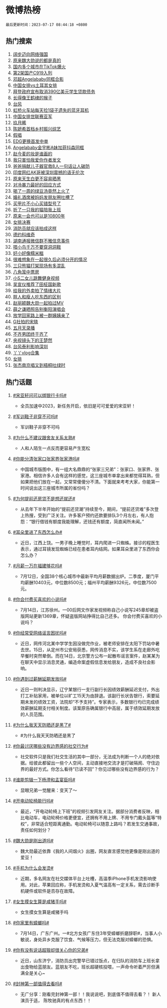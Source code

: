 # 微博热榜

`最后更新时间：2023-07-17 08:44:18 +0800`

## 热门搜索

1. [阔步迈向网络强国](https://m.weibo.cn/search?containerid=100103type%3D1%26t%3D10%26q%3D%23%E9%98%94%E6%AD%A5%E8%BF%88%E5%90%91%E7%BD%91%E7%BB%9C%E5%BC%BA%E5%9B%BD%23&stream_entry_id=51&isnewpage=1&extparam=seat%3D1%26stream_entry_id%3D51%26pos%3D0%26c_type%3D51%26dgr%3D0%26filter_type%3Drealtimehot%26cate%3D10103%26display_time%3D1689554656%26pre_seqid%3D1689554656382919712158&luicode=10000011&lfid=106003type%253D25%2526t%253D3%2526disable_hot%253D1%2526filter_type%253Drealtimehot)
1. [原来魏大勋说的都是真的](https://m.weibo.cn/search?containerid=100103type%3D1%26t%3D10%26q%3D%23%E5%8E%9F%E6%9D%A5%E9%AD%8F%E5%A4%A7%E5%8B%8B%E8%AF%B4%E7%9A%84%E9%83%BD%E6%98%AF%E7%9C%9F%E7%9A%84%23&stream_entry_id=31&isnewpage=1&extparam=seat%3D1%26stream_entry_id%3D31%26flag%3D2%26c_type%3D31%26filter_type%3Drealtimehot%26lcate%3D5001%26realpos%3D1%26pos%3D0%26q%3D%2523%25E5%258E%259F%25E6%259D%25A5%25E9%25AD%258F%25E5%25A4%25A7%25E5%258B%258B%25E8%25AF%25B4%25E7%259A%2584%25E9%2583%25BD%25E6%2598%25AF%25E7%259C%259F%25E7%259A%2584%2523%26dgr%3D0%26band_rank%3D1%26cate%3D5001%26display_time%3D1689554656%26pre_seqid%3D1689554656382919712158&luicode=10000011&lfid=106003type%253D25%2526t%253D3%2526disable_hot%253D1%2526filter_type%253Drealtimehot)
1. [国内多个城市在TikTok爆火](https://m.weibo.cn/search?containerid=100103type%3D1%26t%3D10%26q%3D%23%E5%9B%BD%E5%86%85%E5%A4%9A%E4%B8%AA%E5%9F%8E%E5%B8%82%E5%9C%A8TikTok%E7%88%86%E7%81%AB%23&stream_entry_id=31&isnewpage=1&extparam=seat%3D1%26stream_entry_id%3D31%26flag%3D1%26c_type%3D31%26filter_type%3Drealtimehot%26lcate%3D5001%26realpos%3D2%26pos%3D1%26q%3D%2523%25E5%259B%25BD%25E5%2586%2585%25E5%25A4%259A%25E4%25B8%25AA%25E5%259F%258E%25E5%25B8%2582%25E5%259C%25A8TikTok%25E7%2588%2586%25E7%2581%25AB%2523%26dgr%3D0%26band_rank%3D2%26cate%3D5001%26display_time%3D1689554656%26pre_seqid%3D1689554656382919712158&luicode=10000011&lfid=106003type%253D25%2526t%253D3%2526disable_hot%253D1%2526filter_type%253Drealtimehot)
1. [第2架国产C919入列](https://m.weibo.cn/search?containerid=100103type%3D1%26t%3D10%26q%3D%23%E7%AC%AC2%E6%9E%B6%E5%9B%BD%E4%BA%A7C919%E5%85%A5%E5%88%97%23&stream_entry_id=31&isnewpage=1&extparam=seat%3D1%26stream_entry_id%3D31%26flag%3D0%26c_type%3D31%26filter_type%3Drealtimehot%26lcate%3D5001%26realpos%3D3%26pos%3D2%26q%3D%2523%25E7%25AC%25AC2%25E6%259E%25B6%25E5%259B%25BD%25E4%25BA%25A7C919%25E5%2585%25A5%25E5%2588%2597%2523%26dgr%3D0%26band_rank%3D3%26cate%3D5001%26display_time%3D1689554656%26pre_seqid%3D1689554656382919712158&luicode=10000011&lfid=106003type%253D25%2526t%253D3%2526disable_hot%253D1%2526filter_type%253Drealtimehot)
1. [邓超Angelababy同框合影](https://m.weibo.cn/search?containerid=100103type%3D1%26t%3D10%26q%3D%23%E9%82%93%E8%B6%85Angelababy%E5%90%8C%E6%A1%86%E5%90%88%E5%BD%B1%23&stream_entry_id=31&isnewpage=1&extparam=seat%3D1%26stream_entry_id%3D31%26flag%3D1%26c_type%3D31%26filter_type%3Drealtimehot%26lcate%3D5001%26realpos%3D4%26pos%3D3%26q%3D%2523%25E9%2582%2593%25E8%25B6%2585Angelababy%25E5%2590%258C%25E6%25A1%2586%25E5%2590%2588%25E5%25BD%25B1%2523%26dgr%3D0%26band_rank%3D4%26cate%3D5001%26display_time%3D1689554656%26pre_seqid%3D1689554656382919712158&luicode=10000011&lfid=106003type%253D25%2526t%253D3%2526disable_hot%253D1%2526filter_type%253Drealtimehot)
1. [中国女排vs土耳其女排](https://m.weibo.cn/search?containerid=100103type%3D1%26t%3D10%26q%3D%23%E4%B8%AD%E5%9B%BD%E5%A5%B3%E6%8E%92vs%E5%9C%9F%E8%80%B3%E5%85%B6%E5%A5%B3%E6%8E%92%23&stream_entry_id=31&isnewpage=1&extparam=seat%3D1%26stream_entry_id%3D31%26flag%3D0%26c_type%3D31%26filter_type%3Drealtimehot%26lcate%3D5001%26realpos%3D5%26pos%3D4%26q%3D%2523%25E4%25B8%25AD%25E5%259B%25BD%25E5%25A5%25B3%25E6%258E%2592vs%25E5%259C%259F%25E8%2580%25B3%25E5%2585%25B6%25E5%25A5%25B3%25E6%258E%2592%2523%26dgr%3D0%26band_rank%3D5%26cate%3D5001%26display_time%3D1689554656%26pre_seqid%3D1689554656382919712158&luicode=10000011&lfid=106003type%253D25%2526t%253D3%2526disable_hot%253D1%2526filter_type%253Drealtimehot)
1. [拜登政府宣布取消390亿美元学生贷款债务](https://m.weibo.cn/search?containerid=100103type%3D1%26t%3D10%26q%3D%23%E6%8B%9C%E7%99%BB%E6%94%BF%E5%BA%9C%E5%AE%A3%E5%B8%83%E5%8F%96%E6%B6%88390%E4%BA%BF%E7%BE%8E%E5%85%83%E5%AD%A6%E7%94%9F%E8%B4%B7%E6%AC%BE%E5%80%BA%E5%8A%A1%23&stream_entry_id=31&isnewpage=1&extparam=seat%3D1%26stream_entry_id%3D31%26flag%3D2%26c_type%3D31%26filter_type%3Drealtimehot%26lcate%3D5001%26realpos%3D6%26pos%3D5%26q%3D%2523%25E6%258B%259C%25E7%2599%25BB%25E6%2594%25BF%25E5%25BA%259C%25E5%25AE%25A3%25E5%25B8%2583%25E5%258F%2596%25E6%25B6%2588390%25E4%25BA%25BF%25E7%25BE%258E%25E5%2585%2583%25E5%25AD%25A6%25E7%2594%259F%25E8%25B4%25B7%25E6%25AC%25BE%25E5%2580%25BA%25E5%258A%25A1%2523%26dgr%3D0%26band_rank%3D6%26cate%3D5001%26display_time%3D1689554656%26pre_seqid%3D1689554656382919712158&luicode=10000011&lfid=106003type%253D25%2526t%253D3%2526disable_hot%253D1%2526filter_type%253Drealtimehot)
1. [长得像王鹤棣的猴子](https://m.weibo.cn/search?containerid=100103type%3D1%26t%3D10%26q%3D%23%E9%95%BF%E5%BE%97%E5%83%8F%E7%8E%8B%E9%B9%A4%E6%A3%A3%E7%9A%84%E7%8C%B4%E5%AD%90%23&stream_entry_id=31&isnewpage=1&extparam=seat%3D1%26stream_entry_id%3D31%26flag%3D1%26c_type%3D31%26filter_type%3Drealtimehot%26lcate%3D5001%26realpos%3D7%26pos%3D6%26q%3D%2523%25E9%2595%25BF%25E5%25BE%2597%25E5%2583%258F%25E7%258E%258B%25E9%25B9%25A4%25E6%25A3%25A3%25E7%259A%2584%25E7%258C%25B4%25E5%25AD%2590%2523%26dgr%3D0%26band_rank%3D7%26cate%3D5001%26display_time%3D1689554656%26pre_seqid%3D1689554656382919712158&luicode=10000011&lfid=106003type%253D25%2526t%253D3%2526disable_hot%253D1%2526filter_type%253Drealtimehot)
1. [台风](https://m.weibo.cn/search?containerid=100103type%3D1%26t%3D10%26q%3D%E5%8F%B0%E9%A3%8E&stream_entry_id=31&isnewpage=1&extparam=seat%3D1%26stream_entry_id%3D31%26flag%3D1%26c_type%3D31%26filter_type%3Drealtimehot%26lcate%3D5001%26realpos%3D8%26pos%3D7%26q%3D%25E5%258F%25B0%25E9%25A3%258E%26dgr%3D0%26band_rank%3D8%26cate%3D5001%26display_time%3D1689554656%26pre_seqid%3D1689554656382919712158&luicode=10000011&lfid=106003type%253D25%2526t%253D3%2526disable_hot%253D1%2526filter_type%253Drealtimehot)
1. [虹桥火车站每天捡1袋子遗失的蓝牙耳机](https://m.weibo.cn/search?containerid=100103type%3D1%26t%3D10%26q%3D%23%E8%99%B9%E6%A1%A5%E7%81%AB%E8%BD%A6%E7%AB%99%E6%AF%8F%E5%A4%A9%E6%8D%A11%E8%A2%8B%E5%AD%90%E9%81%97%E5%A4%B1%E7%9A%84%E8%93%9D%E7%89%99%E8%80%B3%E6%9C%BA%23&stream_entry_id=31&isnewpage=1&extparam=seat%3D1%26stream_entry_id%3D31%26flag%3D0%26c_type%3D31%26filter_type%3Drealtimehot%26lcate%3D5001%26realpos%3D9%26pos%3D8%26q%3D%2523%25E8%2599%25B9%25E6%25A1%25A5%25E7%2581%25AB%25E8%25BD%25A6%25E7%25AB%2599%25E6%25AF%258F%25E5%25A4%25A9%25E6%258D%25A11%25E8%25A2%258B%25E5%25AD%2590%25E9%2581%2597%25E5%25A4%25B1%25E7%259A%2584%25E8%2593%259D%25E7%2589%2599%25E8%2580%25B3%25E6%259C%25BA%2523%26dgr%3D0%26band_rank%3D9%26cate%3D5001%26display_time%3D1689554656%26pre_seqid%3D1689554656382919712158&luicode=10000011&lfid=106003type%253D25%2526t%253D3%2526disable_hot%253D1%2526filter_type%253Drealtimehot)
1. [中国女排世联赛亚军](https://m.weibo.cn/search?containerid=100103type%3D1%26t%3D10%26q%3D%23%E4%B8%AD%E5%9B%BD%E5%A5%B3%E6%8E%92%E4%B8%96%E8%81%94%E8%B5%9B%E4%BA%9A%E5%86%9B%23&stream_entry_id=31&isnewpage=1&extparam=seat%3D1%26stream_entry_id%3D31%26flag%3D1%26c_type%3D31%26filter_type%3Drealtimehot%26lcate%3D5001%26realpos%3D10%26pos%3D9%26q%3D%2523%25E4%25B8%25AD%25E5%259B%25BD%25E5%25A5%25B3%25E6%258E%2592%25E4%25B8%2596%25E8%2581%2594%25E8%25B5%259B%25E4%25BA%259A%25E5%2586%259B%2523%26dgr%3D0%26band_rank%3D10%26cate%3D5001%26display_time%3D1689554656%26pre_seqid%3D1689554656382919712158&luicode=10000011&lfid=106003type%253D25%2526t%253D3%2526disable_hot%253D1%2526filter_type%253Drealtimehot)
1. [玖月晞](https://m.weibo.cn/search?containerid=100103type%3D1%26t%3D10%26q%3D%E7%8E%96%E6%9C%88%E6%99%9E&stream_entry_id=31&isnewpage=1&extparam=seat%3D1%26stream_entry_id%3D31%26flag%3D1%26c_type%3D31%26filter_type%3Drealtimehot%26lcate%3D5001%26realpos%3D11%26pos%3D10%26q%3D%25E7%258E%2596%25E6%259C%2588%25E6%2599%259E%26dgr%3D0%26band_rank%3D11%26cate%3D5001%26display_time%3D1689554656%26pre_seqid%3D1689554656382919712158&luicode=10000011&lfid=106003type%253D25%2526t%253D3%2526disable_hot%253D1%2526filter_type%253Drealtimehot)
1. [陈妍希首档乡村振兴综艺](https://m.weibo.cn/search?containerid=100103type%3D1%26t%3D10%26q%3D%23%E9%99%88%E5%A6%8D%E5%B8%8C%E9%A6%96%E6%A1%A3%E4%B9%A1%E6%9D%91%E6%8C%AF%E5%85%B4%E7%BB%BC%E8%89%BA%23&stream_entry_id=31&isnewpage=1&extparam=seat%3D1%26stream_entry_id%3D31%26flag%3D1%26c_type%3D31%26filter_type%3Drealtimehot%26lcate%3D5001%26realpos%3D12%26pos%3D11%26q%3D%2523%25E9%2599%2588%25E5%25A6%258D%25E5%25B8%258C%25E9%25A6%2596%25E6%25A1%25A3%25E4%25B9%25A1%25E6%259D%2591%25E6%258C%25AF%25E5%2585%25B4%25E7%25BB%25BC%25E8%2589%25BA%2523%26dgr%3D0%26band_rank%3D12%26cate%3D5001%26display_time%3D1689554656%26pre_seqid%3D1689554656382919712158&luicode=10000011&lfid=106003type%253D25%2526t%253D3%2526disable_hot%253D1%2526filter_type%253Drealtimehot)
1. [假唱](https://m.weibo.cn/search?containerid=100103type%3D1%26t%3D10%26q%3D%E5%81%87%E5%94%B1&stream_entry_id=31&isnewpage=1&extparam=seat%3D1%26stream_entry_id%3D31%26flag%3D2%26c_type%3D31%26filter_type%3Drealtimehot%26lcate%3D5001%26realpos%3D13%26pos%3D12%26q%3D%25E5%2581%2587%25E5%2594%25B1%26dgr%3D0%26band_rank%3D13%26cate%3D5001%26display_time%3D1689554656%26pre_seqid%3D1689554656382919712158&luicode=10000011&lfid=106003type%253D25%2526t%253D3%2526disable_hot%253D1%2526filter_type%253Drealtimehot)
1. [EDG更换首发中单](https://m.weibo.cn/search?containerid=100103type%3D1%26t%3D10%26q%3D%23EDG%E6%9B%B4%E6%8D%A2%E9%A6%96%E5%8F%91%E4%B8%AD%E5%8D%95%23&stream_entry_id=31&isnewpage=1&extparam=seat%3D1%26stream_entry_id%3D31%26flag%3D1%26c_type%3D31%26filter_type%3Drealtimehot%26lcate%3D5001%26realpos%3D14%26pos%3D13%26q%3D%2523EDG%25E6%259B%25B4%25E6%258D%25A2%25E9%25A6%2596%25E5%258F%2591%25E4%25B8%25AD%25E5%258D%2595%2523%26dgr%3D0%26band_rank%3D14%26cate%3D5001%26display_time%3D1689554656%26pre_seqid%3D1689554656382919712158&luicode=10000011&lfid=106003type%253D25%2526t%253D3%2526disable_hot%253D1%2526filter_type%253Drealtimehot)
1. [Angelababy金宇彬A妹加菲抖森同框](https://m.weibo.cn/search?containerid=100103type%3D1%26t%3D10%26q%3D%23Angelababy%E9%87%91%E5%AE%87%E5%BD%ACA%E5%A6%B9%E5%8A%A0%E8%8F%B2%E6%8A%96%E6%A3%AE%E5%90%8C%E6%A1%86%23&stream_entry_id=31&isnewpage=1&extparam=seat%3D1%26stream_entry_id%3D31%26flag%3D1%26c_type%3D31%26filter_type%3Drealtimehot%26lcate%3D5001%26realpos%3D15%26pos%3D14%26q%3D%2523Angelababy%25E9%2587%2591%25E5%25AE%2587%25E5%25BD%25ACA%25E5%25A6%25B9%25E5%258A%25A0%25E8%258F%25B2%25E6%258A%2596%25E6%25A3%25AE%25E5%2590%258C%25E6%25A1%2586%2523%26dgr%3D0%26band_rank%3D15%26cate%3D5001%26display_time%3D1689554656%26pre_seqid%3D1689554656382919712158&luicode=10000011&lfid=106003type%253D25%2526t%253D3%2526disable_hot%253D1%2526filter_type%253Drealtimehot)
1. [赵今麦的妆是谁画的](https://m.weibo.cn/search?containerid=100103type%3D1%26t%3D10%26q%3D%E8%B5%B5%E4%BB%8A%E9%BA%A6%E7%9A%84%E5%A6%86%E6%98%AF%E8%B0%81%E7%94%BB%E7%9A%84&stream_entry_id=31&isnewpage=1&extparam=seat%3D1%26stream_entry_id%3D31%26flag%3D0%26c_type%3D31%26filter_type%3Drealtimehot%26lcate%3D5001%26realpos%3D16%26pos%3D15%26q%3D%25E8%25B5%25B5%25E4%25BB%258A%25E9%25BA%25A6%25E7%259A%2584%25E5%25A6%2586%25E6%2598%25AF%25E8%25B0%2581%25E7%2594%25BB%25E7%259A%2584%26dgr%3D0%26band_rank%3D16%26cate%3D5001%26display_time%3D1689554656%26pre_seqid%3D1689554656382919712158&luicode=10000011&lfid=106003type%253D25%2526t%253D3%2526disable_hot%253D1%2526filter_type%253Drealtimehot)
1. [我只害怕我爱你作者发文](https://m.weibo.cn/search?containerid=100103type%3D1%26t%3D10%26q%3D%23%E6%88%91%E5%8F%AA%E5%AE%B3%E6%80%95%E6%88%91%E7%88%B1%E4%BD%A0%E4%BD%9C%E8%80%85%E5%8F%91%E6%96%87%23&stream_entry_id=31&isnewpage=1&extparam=seat%3D1%26stream_entry_id%3D31%26flag%3D1%26c_type%3D31%26filter_type%3Drealtimehot%26lcate%3D5001%26realpos%3D17%26pos%3D16%26q%3D%2523%25E6%2588%2591%25E5%258F%25AA%25E5%25AE%25B3%25E6%2580%2595%25E6%2588%2591%25E7%2588%25B1%25E4%25BD%25A0%25E4%25BD%259C%25E8%2580%2585%25E5%258F%2591%25E6%2596%2587%2523%26dgr%3D0%26band_rank%3D17%26cate%3D5001%26display_time%3D1689554656%26pre_seqid%3D1689554656382919712158&luicode=10000011&lfid=106003type%253D25%2526t%253D3%2526disable_hot%253D1%2526filter_type%253Drealtimehot)
1. [爸爸捐献儿子器官救8人一句话让人破防](https://m.weibo.cn/search?containerid=100103type%3D1%26t%3D10%26q%3D%23%E7%88%B8%E7%88%B8%E6%8D%90%E7%8C%AE%E5%84%BF%E5%AD%90%E5%99%A8%E5%AE%98%E6%95%918%E4%BA%BA%E4%B8%80%E5%8F%A5%E8%AF%9D%E8%AE%A9%E4%BA%BA%E7%A0%B4%E9%98%B2%23&stream_entry_id=31&isnewpage=1&extparam=seat%3D1%26stream_entry_id%3D31%26flag%3D32768%26c_type%3D31%26filter_type%3Drealtimehot%26lcate%3D5001%26realpos%3D18%26pos%3D17%26q%3D%2523%25E7%2588%25B8%25E7%2588%25B8%25E6%258D%2590%25E7%258C%25AE%25E5%2584%25BF%25E5%25AD%2590%25E5%2599%25A8%25E5%25AE%2598%25E6%2595%25918%25E4%25BA%25BA%25E4%25B8%2580%25E5%258F%25A5%25E8%25AF%259D%25E8%25AE%25A9%25E4%25BA%25BA%25E7%25A0%25B4%25E9%2598%25B2%2523%26dgr%3D0%26band_rank%3D18%26cate%3D5001%26display_time%3D1689554656%26pre_seqid%3D1689554656382919712158&luicode=10000011&lfid=106003type%253D25%2526t%253D3%2526disable_hot%253D1%2526filter_type%253Drealtimehot)
1. [印度网红AK哥被深圳震撼的语无伦次](https://m.weibo.cn/search?containerid=100103type%3D1%26t%3D10%26q%3D%E5%8D%B0%E5%BA%A6%E7%BD%91%E7%BA%A2AK%E5%93%A5%E8%A2%AB%E6%B7%B1%E5%9C%B3%E9%9C%87%E6%92%BC%E7%9A%84%E8%AF%AD%E6%97%A0%E4%BC%A6%E6%AC%A1&stream_entry_id=31&isnewpage=1&extparam=seat%3D1%26stream_entry_id%3D31%26flag%3D0%26c_type%3D31%26filter_type%3Drealtimehot%26lcate%3D5001%26realpos%3D19%26pos%3D18%26q%3D%25E5%258D%25B0%25E5%25BA%25A6%25E7%25BD%2591%25E7%25BA%25A2AK%25E5%2593%25A5%25E8%25A2%25AB%25E6%25B7%25B1%25E5%259C%25B3%25E9%259C%2587%25E6%2592%25BC%25E7%259A%2584%25E8%25AF%25AD%25E6%2597%25A0%25E4%25BC%25A6%25E6%25AC%25A1%26dgr%3D0%26band_rank%3D19%26cate%3D5001%26display_time%3D1689554656%26pre_seqid%3D1689554656382919712158&luicode=10000011&lfid=106003type%253D25%2526t%253D3%2526disable_hot%253D1%2526filter_type%253Drealtimehot)
1. [原来天生白更不容易晒黑](https://m.weibo.cn/search?containerid=100103type%3D1%26t%3D10%26q%3D%23%E5%8E%9F%E6%9D%A5%E5%A4%A9%E7%94%9F%E7%99%BD%E6%9B%B4%E4%B8%8D%E5%AE%B9%E6%98%93%E6%99%92%E9%BB%91%23&stream_entry_id=31&isnewpage=1&extparam=seat%3D1%26stream_entry_id%3D31%26flag%3D1%26c_type%3D31%26filter_type%3Drealtimehot%26lcate%3D5001%26realpos%3D20%26pos%3D19%26q%3D%2523%25E5%258E%259F%25E6%259D%25A5%25E5%25A4%25A9%25E7%2594%259F%25E7%2599%25BD%25E6%259B%25B4%25E4%25B8%258D%25E5%25AE%25B9%25E6%2598%2593%25E6%2599%2592%25E9%25BB%2591%2523%26dgr%3D0%26band_rank%3D20%26cate%3D5001%26display_time%3D1689554656%26pre_seqid%3D1689554656382919712158&luicode=10000011&lfid=106003type%253D25%2526t%253D3%2526disable_hot%253D1%2526filter_type%253Drealtimehot)
1. [对冷暴力最好的回应方式](https://m.weibo.cn/search?containerid=100103type%3D1%26t%3D10%26q%3D%E5%AF%B9%E5%86%B7%E6%9A%B4%E5%8A%9B%E6%9C%80%E5%A5%BD%E7%9A%84%E5%9B%9E%E5%BA%94%E6%96%B9%E5%BC%8F&stream_entry_id=31&isnewpage=1&extparam=seat%3D1%26stream_entry_id%3D31%26flag%3D0%26c_type%3D31%26filter_type%3Drealtimehot%26lcate%3D5001%26realpos%3D21%26pos%3D20%26q%3D%25E5%25AF%25B9%25E5%2586%25B7%25E6%259A%25B4%25E5%258A%259B%25E6%259C%2580%25E5%25A5%25BD%25E7%259A%2584%25E5%259B%259E%25E5%25BA%2594%25E6%2596%25B9%25E5%25BC%258F%26dgr%3D0%26band_rank%3D21%26cate%3D5001%26display_time%3D1689554656%26pre_seqid%3D1689554656382919712158&luicode=10000011&lfid=106003type%253D25%2526t%253D3%2526disable_hot%253D1%2526filter_type%253Drealtimehot)
1. [喝了一周的绿豆汤竟然上火了](https://m.weibo.cn/search?containerid=100103type%3D1%26t%3D10%26q%3D%23%E5%96%9D%E4%BA%86%E4%B8%80%E5%91%A8%E7%9A%84%E7%BB%BF%E8%B1%86%E6%B1%A4%E7%AB%9F%E7%84%B6%E4%B8%8A%E7%81%AB%E4%BA%86%23&stream_entry_id=31&isnewpage=1&extparam=seat%3D1%26stream_entry_id%3D31%26flag%3D1%26c_type%3D31%26filter_type%3Drealtimehot%26lcate%3D5001%26realpos%3D22%26pos%3D21%26q%3D%2523%25E5%2596%259D%25E4%25BA%2586%25E4%25B8%2580%25E5%2591%25A8%25E7%259A%2584%25E7%25BB%25BF%25E8%25B1%2586%25E6%25B1%25A4%25E7%25AB%259F%25E7%2584%25B6%25E4%25B8%258A%25E7%2581%25AB%25E4%25BA%2586%2523%26dgr%3D0%26band_rank%3D22%26cate%3D5001%26display_time%3D1689554656%26pre_seqid%3D1689554656382919712158&luicode=10000011&lfid=106003type%253D25%2526t%253D3%2526disable_hot%253D1%2526filter_type%253Drealtimehot)
1. [婚礼酒席被妈妈发朋友圈吐槽了](https://m.weibo.cn/search?containerid=100103type%3D1%26t%3D10%26q%3D%23%E5%A9%9A%E7%A4%BC%E9%85%92%E5%B8%AD%E8%A2%AB%E5%A6%88%E5%A6%88%E5%8F%91%E6%9C%8B%E5%8F%8B%E5%9C%88%E5%90%90%E6%A7%BD%E4%BA%86%23&stream_entry_id=31&isnewpage=1&extparam=seat%3D1%26stream_entry_id%3D31%26flag%3D1%26c_type%3D31%26filter_type%3Drealtimehot%26lcate%3D5001%26realpos%3D23%26pos%3D22%26q%3D%2523%25E5%25A9%259A%25E7%25A4%25BC%25E9%2585%2592%25E5%25B8%25AD%25E8%25A2%25AB%25E5%25A6%2588%25E5%25A6%2588%25E5%258F%2591%25E6%259C%258B%25E5%258F%258B%25E5%259C%2588%25E5%2590%2590%25E6%25A7%25BD%25E4%25BA%2586%2523%26dgr%3D0%26band_rank%3D23%26cate%3D5001%26display_time%3D1689554656%26pre_seqid%3D1689554656382919712158&luicode=10000011&lfid=106003type%253D25%2526t%253D3%2526disable_hot%253D1%2526filter_type%253Drealtimehot)
1. [买甲片不小心买错型号了](https://m.weibo.cn/search?containerid=100103type%3D1%26t%3D10%26q%3D%23%E4%B9%B0%E7%94%B2%E7%89%87%E4%B8%8D%E5%B0%8F%E5%BF%83%E4%B9%B0%E9%94%99%E5%9E%8B%E5%8F%B7%E4%BA%86%23&stream_entry_id=31&isnewpage=1&extparam=seat%3D1%26stream_entry_id%3D31%26flag%3D1%26c_type%3D31%26filter_type%3Drealtimehot%26lcate%3D5001%26realpos%3D24%26pos%3D23%26q%3D%2523%25E4%25B9%25B0%25E7%2594%25B2%25E7%2589%2587%25E4%25B8%258D%25E5%25B0%258F%25E5%25BF%2583%25E4%25B9%25B0%25E9%2594%2599%25E5%259E%258B%25E5%258F%25B7%25E4%25BA%2586%2523%26dgr%3D0%26band_rank%3D24%26cate%3D5001%26display_time%3D1689554656%26pre_seqid%3D1689554656382919712158&luicode=10000011&lfid=106003type%253D25%2526t%253D3%2526disable_hot%253D1%2526filter_type%253Drealtimehot)
1. [折了一只我的猫陪我上班](https://m.weibo.cn/search?containerid=100103type%3D1%26t%3D10%26q%3D%23%E6%8A%98%E4%BA%86%E4%B8%80%E5%8F%AA%E6%88%91%E7%9A%84%E7%8C%AB%E9%99%AA%E6%88%91%E4%B8%8A%E7%8F%AD%23&stream_entry_id=31&isnewpage=1&extparam=seat%3D1%26stream_entry_id%3D31%26flag%3D1%26c_type%3D31%26filter_type%3Drealtimehot%26lcate%3D5001%26realpos%3D25%26pos%3D24%26q%3D%2523%25E6%258A%2598%25E4%25BA%2586%25E4%25B8%2580%25E5%258F%25AA%25E6%2588%2591%25E7%259A%2584%25E7%258C%25AB%25E9%2599%25AA%25E6%2588%2591%25E4%25B8%258A%25E7%258F%25AD%2523%26dgr%3D0%26band_rank%3D25%26cate%3D5001%26display_time%3D1689554656%26pre_seqid%3D1689554656382919712158&luicode=10000011&lfid=106003type%253D25%2526t%253D3%2526disable_hot%253D1%2526filter_type%253Drealtimehot)
1. [原来一会也可以是10800年](https://m.weibo.cn/search?containerid=100103type%3D1%26t%3D10%26q%3D%23%E5%8E%9F%E6%9D%A5%E4%B8%80%E4%BC%9A%E4%B9%9F%E5%8F%AF%E4%BB%A5%E6%98%AF10800%E5%B9%B4%23&stream_entry_id=31&isnewpage=1&extparam=seat%3D1%26stream_entry_id%3D31%26flag%3D1%26c_type%3D31%26filter_type%3Drealtimehot%26lcate%3D5001%26realpos%3D26%26pos%3D25%26q%3D%2523%25E5%258E%259F%25E6%259D%25A5%25E4%25B8%2580%25E4%25BC%259A%25E4%25B9%259F%25E5%258F%25AF%25E4%25BB%25A5%25E6%2598%25AF10800%25E5%25B9%25B4%2523%26dgr%3D0%26band_rank%3D26%26cate%3D5001%26display_time%3D1689554656%26pre_seqid%3D1689554656382919712158&luicode=10000011&lfid=106003type%253D25%2526t%253D3%2526disable_hot%253D1%2526filter_type%253Drealtimehot)
1. [女排决赛](https://m.weibo.cn/search?containerid=100103type%3D1%26t%3D10%26q%3D%E5%A5%B3%E6%8E%92%E5%86%B3%E8%B5%9B&stream_entry_id=31&isnewpage=1&extparam=seat%3D1%26stream_entry_id%3D31%26flag%3D1%26c_type%3D31%26filter_type%3Drealtimehot%26lcate%3D5001%26realpos%3D27%26pos%3D26%26q%3D%25E5%25A5%25B3%25E6%258E%2592%25E5%2586%25B3%25E8%25B5%259B%26dgr%3D0%26band_rank%3D27%26cate%3D5001%26display_time%3D1689554656%26pre_seqid%3D1689554656382919712158&luicode=10000011&lfid=106003type%253D25%2526t%253D3%2526disable_hot%253D1%2526filter_type%253Drealtimehot)
1. [消防员就应该拍成这样](https://m.weibo.cn/search?containerid=100103type%3D1%26t%3D10%26q%3D%E6%B6%88%E9%98%B2%E5%91%98%E5%B0%B1%E5%BA%94%E8%AF%A5%E6%8B%8D%E6%88%90%E8%BF%99%E6%A0%B7&stream_entry_id=31&isnewpage=1&extparam=seat%3D1%26stream_entry_id%3D31%26flag%3D0%26c_type%3D31%26filter_type%3Drealtimehot%26lcate%3D5001%26realpos%3D28%26pos%3D27%26q%3D%25E6%25B6%2588%25E9%2598%25B2%25E5%2591%2598%25E5%25B0%25B1%25E5%25BA%2594%25E8%25AF%25A5%25E6%258B%258D%25E6%2588%2590%25E8%25BF%2599%25E6%25A0%25B7%26dgr%3D0%26band_rank%3D28%26cate%3D5001%26display_time%3D1689554656%26pre_seqid%3D1689554656382919712158&luicode=10000011&lfid=106003type%253D25%2526t%253D3%2526disable_hot%253D1%2526filter_type%253Drealtimehot)
1. [德约科维奇](https://m.weibo.cn/search?containerid=100103type%3D1%26t%3D10%26q%3D%E5%BE%B7%E7%BA%A6%E7%A7%91%E7%BB%B4%E5%A5%87&stream_entry_id=31&isnewpage=1&extparam=seat%3D1%26stream_entry_id%3D31%26flag%3D1%26c_type%3D31%26filter_type%3Drealtimehot%26lcate%3D5001%26realpos%3D29%26pos%3D28%26q%3D%25E5%25BE%25B7%25E7%25BA%25A6%25E7%25A7%2591%25E7%25BB%25B4%25E5%25A5%2587%26dgr%3D0%26band_rank%3D29%26cate%3D5001%26display_time%3D1689554656%26pre_seqid%3D1689554656382919712158&luicode=10000011&lfid=106003type%253D25%2526t%253D3%2526disable_hot%253D1%2526filter_type%253Drealtimehot)
1. [湖南通报微信群不雅信息事件](https://m.weibo.cn/search?containerid=100103type%3D1%26t%3D10%26q%3D%23%E6%B9%96%E5%8D%97%E9%80%9A%E6%8A%A5%E5%BE%AE%E4%BF%A1%E7%BE%A4%E4%B8%8D%E9%9B%85%E4%BF%A1%E6%81%AF%E4%BA%8B%E4%BB%B6%23&stream_entry_id=31&isnewpage=1&extparam=seat%3D1%26stream_entry_id%3D31%26flag%3D0%26c_type%3D31%26filter_type%3Drealtimehot%26lcate%3D5001%26realpos%3D30%26pos%3D29%26q%3D%2523%25E6%25B9%2596%25E5%258D%2597%25E9%2580%259A%25E6%258A%25A5%25E5%25BE%25AE%25E4%25BF%25A1%25E7%25BE%25A4%25E4%25B8%258D%25E9%259B%2585%25E4%25BF%25A1%25E6%2581%25AF%25E4%25BA%258B%25E4%25BB%25B6%2523%26dgr%3D0%26band_rank%3D30%26cate%3D5001%26display_time%3D1689554656%26pre_seqid%3D1689554656382919712158&luicode=10000011&lfid=106003type%253D25%2526t%253D3%2526disable_hot%253D1%2526filter_type%253Drealtimehot)
1. [喂小鸟千万不要穿洞洞鞋](https://m.weibo.cn/search?containerid=100103type%3D1%26t%3D10%26q%3D%23%E5%96%82%E5%B0%8F%E9%B8%9F%E5%8D%83%E4%B8%87%E4%B8%8D%E8%A6%81%E7%A9%BF%E6%B4%9E%E6%B4%9E%E9%9E%8B%23&stream_entry_id=31&isnewpage=1&extparam=seat%3D1%26stream_entry_id%3D31%26flag%3D1%26c_type%3D31%26filter_type%3Drealtimehot%26lcate%3D5001%26realpos%3D31%26pos%3D30%26q%3D%2523%25E5%2596%2582%25E5%25B0%258F%25E9%25B8%259F%25E5%258D%2583%25E4%25B8%2587%25E4%25B8%258D%25E8%25A6%2581%25E7%25A9%25BF%25E6%25B4%259E%25E6%25B4%259E%25E9%259E%258B%2523%26dgr%3D0%26band_rank%3D31%26cate%3D5001%26display_time%3D1689554656%26pre_seqid%3D1689554656382919712158&luicode=10000011&lfid=106003type%253D25%2526t%253D3%2526disable_hot%253D1%2526filter_type%253Drealtimehot)
1. [好小好像糯米糍](https://m.weibo.cn/search?containerid=100103type%3D1%26t%3D10%26q%3D%E5%A5%BD%E5%B0%8F%E5%A5%BD%E5%83%8F%E7%B3%AF%E7%B1%B3%E7%B3%8D&stream_entry_id=31&isnewpage=1&extparam=seat%3D1%26stream_entry_id%3D31%26flag%3D1%26c_type%3D31%26filter_type%3Drealtimehot%26lcate%3D5001%26realpos%3D32%26pos%3D31%26q%3D%25E5%25A5%25BD%25E5%25B0%258F%25E5%25A5%25BD%25E5%2583%258F%25E7%25B3%25AF%25E7%25B1%25B3%25E7%25B3%258D%26dgr%3D0%26band_rank%3D32%26cate%3D5001%26display_time%3D1689554656%26pre_seqid%3D1689554656382919712158&luicode=10000011&lfid=106003type%253D25%2526t%253D3%2526disable_hot%253D1%2526filter_type%253Drealtimehot)
1. [很难想象在一起很久后必须分开的情况](https://m.weibo.cn/search?containerid=100103type%3D1%26t%3D10%26q%3D%E5%BE%88%E9%9A%BE%E6%83%B3%E8%B1%A1%E5%9C%A8%E4%B8%80%E8%B5%B7%E5%BE%88%E4%B9%85%E5%90%8E%E5%BF%85%E9%A1%BB%E5%88%86%E5%BC%80%E7%9A%84%E6%83%85%E5%86%B5&stream_entry_id=31&isnewpage=1&extparam=seat%3D1%26stream_entry_id%3D31%26flag%3D0%26c_type%3D31%26filter_type%3Drealtimehot%26lcate%3D5001%26realpos%3D33%26pos%3D32%26q%3D%25E5%25BE%2588%25E9%259A%25BE%25E6%2583%25B3%25E8%25B1%25A1%25E5%259C%25A8%25E4%25B8%2580%25E8%25B5%25B7%25E5%25BE%2588%25E4%25B9%2585%25E5%2590%258E%25E5%25BF%2585%25E9%25A1%25BB%25E5%2588%2586%25E5%25BC%2580%25E7%259A%2584%25E6%2583%2585%25E5%2586%25B5%26dgr%3D0%26band_rank%3D33%26cate%3D5001%26display_time%3D1689554656%26pre_seqid%3D1689554656382919712158&luicode=10000011&lfid=106003type%253D25%2526t%253D3%2526disable_hot%253D1%2526filter_type%253Drealtimehot)
1. [三只熊猫打架现场有多混乱](https://m.weibo.cn/search?containerid=100103type%3D1%26t%3D10%26q%3D%23%E4%B8%89%E5%8F%AA%E7%86%8A%E7%8C%AB%E6%89%93%E6%9E%B6%E7%8E%B0%E5%9C%BA%E6%9C%89%E5%A4%9A%E6%B7%B7%E4%B9%B1%23&stream_entry_id=31&isnewpage=1&extparam=seat%3D1%26stream_entry_id%3D31%26flag%3D1%26c_type%3D31%26filter_type%3Drealtimehot%26lcate%3D5001%26realpos%3D34%26pos%3D33%26q%3D%2523%25E4%25B8%2589%25E5%258F%25AA%25E7%2586%258A%25E7%258C%25AB%25E6%2589%2593%25E6%259E%25B6%25E7%258E%25B0%25E5%259C%25BA%25E6%259C%2589%25E5%25A4%259A%25E6%25B7%25B7%25E4%25B9%25B1%2523%26dgr%3D0%26band_rank%3D34%26cate%3D5001%26display_time%3D1689554656%26pre_seqid%3D1689554656382919712158&luicode=10000011&lfid=106003type%253D25%2526t%253D3%2526disable_hot%253D1%2526filter_type%253Drealtimehot)
1. [八角笼中票房](https://m.weibo.cn/search?containerid=100103type%3D1%26t%3D10%26q%3D%E5%85%AB%E8%A7%92%E7%AC%BC%E4%B8%AD%E7%A5%A8%E6%88%BF&stream_entry_id=31&isnewpage=1&extparam=seat%3D1%26stream_entry_id%3D31%26flag%3D0%26c_type%3D31%26filter_type%3Drealtimehot%26lcate%3D5001%26realpos%3D35%26pos%3D34%26q%3D%25E5%2585%25AB%25E8%25A7%2592%25E7%25AC%25BC%25E4%25B8%25AD%25E7%25A5%25A8%25E6%2588%25BF%26dgr%3D0%26band_rank%3D35%26cate%3D5001%26display_time%3D1689554656%26pre_seqid%3D1689554656382919712158&luicode=10000011&lfid=106003type%253D25%2526t%253D3%2526disable_hot%253D1%2526filter_type%253Drealtimehot)
1. [小S二女儿跳舞健身视频](https://m.weibo.cn/search?containerid=100103type%3D1%26t%3D10%26q%3D%23%E5%B0%8FS%E4%BA%8C%E5%A5%B3%E5%84%BF%E8%B7%B3%E8%88%9E%E5%81%A5%E8%BA%AB%E8%A7%86%E9%A2%91%23&stream_entry_id=31&isnewpage=1&extparam=seat%3D1%26stream_entry_id%3D31%26flag%3D0%26c_type%3D31%26filter_type%3Drealtimehot%26lcate%3D5001%26realpos%3D36%26pos%3D35%26q%3D%2523%25E5%25B0%258FS%25E4%25BA%258C%25E5%25A5%25B3%25E5%2584%25BF%25E8%25B7%25B3%25E8%2588%259E%25E5%2581%25A5%25E8%25BA%25AB%25E8%25A7%2586%25E9%25A2%2591%2523%26dgr%3D0%26band_rank%3D36%26cate%3D5001%26display_time%3D1689554656%26pre_seqid%3D1689554656382919712158&luicode=10000011&lfid=106003type%253D25%2526t%253D3%2526disable_hot%253D1%2526filter_type%253Drealtimehot)
1. [吴宣仪推荐了田柾国新歌](https://m.weibo.cn/search?containerid=100103type%3D1%26t%3D10%26q%3D%23%E5%90%B4%E5%AE%A3%E4%BB%AA%E6%8E%A8%E8%8D%90%E4%BA%86%E7%94%B0%E6%9F%BE%E5%9B%BD%E6%96%B0%E6%AD%8C%23&stream_entry_id=31&isnewpage=1&extparam=seat%3D1%26stream_entry_id%3D31%26flag%3D1%26c_type%3D31%26filter_type%3Drealtimehot%26lcate%3D5001%26realpos%3D37%26pos%3D36%26q%3D%2523%25E5%2590%25B4%25E5%25AE%25A3%25E4%25BB%25AA%25E6%258E%25A8%25E8%258D%2590%25E4%25BA%2586%25E7%2594%25B0%25E6%259F%25BE%25E5%259B%25BD%25E6%2596%25B0%25E6%25AD%258C%2523%26dgr%3D0%26band_rank%3D37%26cate%3D5001%26display_time%3D1689554656%26pre_seqid%3D1689554656382919712158&luicode=10000011&lfid=106003type%253D25%2526t%253D3%2526disable_hot%253D1%2526filter_type%253Drealtimehot)
1. [给我的外卖拍了情绪大片](https://m.weibo.cn/search?containerid=100103type%3D1%26t%3D10%26q%3D%23%E7%BB%99%E6%88%91%E7%9A%84%E5%A4%96%E5%8D%96%E6%8B%8D%E4%BA%86%E6%83%85%E7%BB%AA%E5%A4%A7%E7%89%87%23&stream_entry_id=31&isnewpage=1&extparam=seat%3D1%26stream_entry_id%3D31%26flag%3D1%26c_type%3D31%26filter_type%3Drealtimehot%26lcate%3D5001%26realpos%3D38%26pos%3D37%26q%3D%2523%25E7%25BB%2599%25E6%2588%2591%25E7%259A%2584%25E5%25A4%2596%25E5%258D%2596%25E6%258B%258D%25E4%25BA%2586%25E6%2583%2585%25E7%25BB%25AA%25E5%25A4%25A7%25E7%2589%2587%2523%26dgr%3D0%26band_rank%3D38%26cate%3D5001%26display_time%3D1689554656%26pre_seqid%3D1689554656382919712158&luicode=10000011&lfid=106003type%253D25%2526t%253D3%2526disable_hot%253D1%2526filter_type%253Drealtimehot)
1. [胖人和瘦人吃东西的区别](https://m.weibo.cn/search?containerid=100103type%3D1%26t%3D10%26q%3D%23%E8%83%96%E4%BA%BA%E5%92%8C%E7%98%A6%E4%BA%BA%E5%90%83%E4%B8%9C%E8%A5%BF%E7%9A%84%E5%8C%BA%E5%88%AB%23&stream_entry_id=31&isnewpage=1&extparam=seat%3D1%26stream_entry_id%3D31%26flag%3D0%26c_type%3D31%26filter_type%3Drealtimehot%26lcate%3D5001%26realpos%3D39%26pos%3D38%26q%3D%2523%25E8%2583%2596%25E4%25BA%25BA%25E5%2592%258C%25E7%2598%25A6%25E4%25BA%25BA%25E5%2590%2583%25E4%25B8%259C%25E8%25A5%25BF%25E7%259A%2584%25E5%258C%25BA%25E5%2588%25AB%2523%26dgr%3D0%26band_rank%3D39%26cate%3D5001%26display_time%3D1689554656%26pre_seqid%3D1689554656382919712158&luicode=10000011&lfid=106003type%253D25%2526t%253D3%2526disable_hot%253D1%2526filter_type%253Drealtimehot)
1. [赵丽颖魏大勋一起拍过MV](https://m.weibo.cn/search?containerid=100103type%3D1%26t%3D10%26q%3D%23%E8%B5%B5%E4%B8%BD%E9%A2%96%E9%AD%8F%E5%A4%A7%E5%8B%8B%E4%B8%80%E8%B5%B7%E6%8B%8D%E8%BF%87MV%23&stream_entry_id=31&isnewpage=1&extparam=seat%3D1%26stream_entry_id%3D31%26flag%3D0%26c_type%3D31%26filter_type%3Drealtimehot%26lcate%3D5001%26realpos%3D40%26pos%3D39%26q%3D%2523%25E8%25B5%25B5%25E4%25B8%25BD%25E9%25A2%2596%25E9%25AD%258F%25E5%25A4%25A7%25E5%258B%258B%25E4%25B8%2580%25E8%25B5%25B7%25E6%258B%258D%25E8%25BF%2587MV%2523%26dgr%3D0%26band_rank%3D40%26cate%3D5001%26display_time%3D1689554656%26pre_seqid%3D1689554656382919712158&luicode=10000011&lfid=106003type%253D25%2526t%253D3%2526disable_hot%253D1%2526filter_type%253Drealtimehot)
1. [薛之谦晒照告别衡阳演唱会](https://m.weibo.cn/search?containerid=100103type%3D1%26t%3D10%26q%3D%23%E8%96%9B%E4%B9%8B%E8%B0%A6%E6%99%92%E7%85%A7%E5%91%8A%E5%88%AB%E8%A1%A1%E9%98%B3%E6%BC%94%E5%94%B1%E4%BC%9A%23&stream_entry_id=31&isnewpage=1&extparam=seat%3D1%26stream_entry_id%3D31%26flag%3D1%26c_type%3D31%26filter_type%3Drealtimehot%26lcate%3D5001%26realpos%3D41%26pos%3D40%26q%3D%2523%25E8%2596%259B%25E4%25B9%258B%25E8%25B0%25A6%25E6%2599%2592%25E7%2585%25A7%25E5%2591%258A%25E5%2588%25AB%25E8%25A1%25A1%25E9%2598%25B3%25E6%25BC%2594%25E5%2594%25B1%25E4%25BC%259A%2523%26dgr%3D0%26band_rank%3D41%26cate%3D5001%26display_time%3D1689554656%26pre_seqid%3D1689554656382919712158&luicode=10000011&lfid=106003type%253D25%2526t%253D3%2526disable_hot%253D1%2526filter_type%253Drealtimehot)
1. [放学回家路上被一群姨姨亲了](https://m.weibo.cn/search?containerid=100103type%3D1%26t%3D10%26q%3D%E6%94%BE%E5%AD%A6%E5%9B%9E%E5%AE%B6%E8%B7%AF%E4%B8%8A%E8%A2%AB%E4%B8%80%E7%BE%A4%E5%A7%A8%E5%A7%A8%E4%BA%B2%E4%BA%86&stream_entry_id=31&isnewpage=1&extparam=seat%3D1%26stream_entry_id%3D31%26flag%3D1%26c_type%3D31%26filter_type%3Drealtimehot%26lcate%3D5001%26realpos%3D42%26pos%3D41%26q%3D%25E6%2594%25BE%25E5%25AD%25A6%25E5%259B%259E%25E5%25AE%25B6%25E8%25B7%25AF%25E4%25B8%258A%25E8%25A2%25AB%25E4%25B8%2580%25E7%25BE%25A4%25E5%25A7%25A8%25E5%25A7%25A8%25E4%25BA%25B2%25E4%25BA%2586%26dgr%3D0%26band_rank%3D42%26cate%3D5001%26display_time%3D1689554656%26pre_seqid%3D1689554656382919712158&luicode=10000011&lfid=106003type%253D25%2526t%253D3%2526disable_hot%253D1%2526filter_type%253Drealtimehot)
1. [G社拍的宋轶](https://m.weibo.cn/search?containerid=100103type%3D1%26t%3D10%26q%3D%23G%E7%A4%BE%E6%8B%8D%E7%9A%84%E5%AE%8B%E8%BD%B6%23&stream_entry_id=31&isnewpage=1&extparam=seat%3D1%26stream_entry_id%3D31%26flag%3D0%26c_type%3D31%26filter_type%3Drealtimehot%26lcate%3D5001%26realpos%3D43%26pos%3D42%26q%3D%2523G%25E7%25A4%25BE%25E6%258B%258D%25E7%259A%2584%25E5%25AE%258B%25E8%25BD%25B6%2523%26dgr%3D0%26band_rank%3D43%26cate%3D5001%26display_time%3D1689554656%26pre_seqid%3D1689554656382919712158&luicode=10000011&lfid=106003type%253D25%2526t%253D3%2526disable_hot%253D1%2526filter_type%253Drealtimehot)
1. [五月天录播](https://m.weibo.cn/search?containerid=100103type%3D1%26t%3D10%26q%3D%E4%BA%94%E6%9C%88%E5%A4%A9%E5%BD%95%E6%92%AD&stream_entry_id=31&isnewpage=1&extparam=seat%3D1%26stream_entry_id%3D31%26flag%3D0%26c_type%3D31%26filter_type%3Drealtimehot%26lcate%3D5001%26realpos%3D44%26pos%3D43%26q%3D%25E4%25BA%2594%25E6%259C%2588%25E5%25A4%25A9%25E5%25BD%2595%25E6%2592%25AD%26dgr%3D0%26band_rank%3D44%26cate%3D5001%26display_time%3D1689554656%26pre_seqid%3D1689554656382919712158&luicode=10000011&lfid=106003type%253D25%2526t%253D3%2526disable_hot%253D1%2526filter_type%253Drealtimehot)
1. [不齐男团终于齐了](https://m.weibo.cn/search?containerid=100103type%3D1%26t%3D10%26q%3D%23%E4%B8%8D%E9%BD%90%E7%94%B7%E5%9B%A2%E7%BB%88%E4%BA%8E%E9%BD%90%E4%BA%86%23&stream_entry_id=31&isnewpage=1&extparam=seat%3D1%26stream_entry_id%3D31%26flag%3D0%26c_type%3D31%26filter_type%3Drealtimehot%26lcate%3D5001%26realpos%3D45%26pos%3D44%26q%3D%2523%25E4%25B8%258D%25E9%25BD%2590%25E7%2594%25B7%25E5%259B%25A2%25E7%25BB%2588%25E4%25BA%258E%25E9%25BD%2590%25E4%25BA%2586%2523%26dgr%3D0%26band_rank%3D45%26cate%3D5001%26display_time%3D1689554656%26pre_seqid%3D1689554656382919712158&luicode=10000011&lfid=106003type%253D25%2526t%253D3%2526disable_hot%253D1%2526filter_type%253Drealtimehot)
1. [央视镜头下的王楚然](https://m.weibo.cn/search?containerid=100103type%3D1%26t%3D10%26q%3D%23%E5%A4%AE%E8%A7%86%E9%95%9C%E5%A4%B4%E4%B8%8B%E7%9A%84%E7%8E%8B%E6%A5%9A%E7%84%B6%23&stream_entry_id=31&isnewpage=1&extparam=seat%3D1%26stream_entry_id%3D31%26flag%3D0%26c_type%3D31%26filter_type%3Drealtimehot%26lcate%3D5001%26realpos%3D46%26pos%3D45%26q%3D%2523%25E5%25A4%25AE%25E8%25A7%2586%25E9%2595%259C%25E5%25A4%25B4%25E4%25B8%258B%25E7%259A%2584%25E7%258E%258B%25E6%25A5%259A%25E7%2584%25B6%2523%26dgr%3D0%26band_rank%3D46%26cate%3D5001%26display_time%3D1689554656%26pre_seqid%3D1689554656382919712158&luicode=10000011&lfid=106003type%253D25%2526t%253D3%2526disable_hot%253D1%2526filter_type%253Drealtimehot)
1. [台风泰利影响深圳](https://m.weibo.cn/search?containerid=100103type%3D1%26t%3D10%26q%3D%23%E5%8F%B0%E9%A3%8E%E6%B3%B0%E5%88%A9%E5%BD%B1%E5%93%8D%E6%B7%B1%E5%9C%B3%23&stream_entry_id=31&isnewpage=1&extparam=seat%3D1%26stream_entry_id%3D31%26flag%3D1%26c_type%3D31%26filter_type%3Drealtimehot%26lcate%3D5001%26realpos%3D47%26pos%3D46%26q%3D%2523%25E5%258F%25B0%25E9%25A3%258E%25E6%25B3%25B0%25E5%2588%25A9%25E5%25BD%25B1%25E5%2593%258D%25E6%25B7%25B1%25E5%259C%25B3%2523%26dgr%3D0%26band_rank%3D47%26cate%3D5001%26display_time%3D1689554656%26pre_seqid%3D1689554656382919712158&luicode=10000011&lfid=106003type%253D25%2526t%253D3%2526disable_hot%253D1%2526filter_type%253Drealtimehot)
1. [丫丫vlog合集](https://m.weibo.cn/search?containerid=100103type%3D1%26t%3D10%26q%3D%23%E4%B8%AB%E4%B8%ABvlog%E5%90%88%E9%9B%86%23&stream_entry_id=31&isnewpage=1&extparam=seat%3D1%26stream_entry_id%3D31%26flag%3D1%26c_type%3D31%26filter_type%3Drealtimehot%26lcate%3D5001%26realpos%3D48%26pos%3D47%26q%3D%2523%25E4%25B8%25AB%25E4%25B8%25ABvlog%25E5%2590%2588%25E9%259B%2586%2523%26dgr%3D0%26band_rank%3D48%26cate%3D5001%26display_time%3D1689554656%26pre_seqid%3D1689554656382919712158&luicode=10000011&lfid=106003type%253D25%2526t%253D3%2526disable_hot%253D1%2526filter_type%253Drealtimehot)
1. [女排](https://m.weibo.cn/search?containerid=100103type%3D1%26t%3D10%26q%3D%E5%A5%B3%E6%8E%92&stream_entry_id=31&isnewpage=1&extparam=seat%3D1%26stream_entry_id%3D31%26flag%3D0%26c_type%3D31%26filter_type%3Drealtimehot%26lcate%3D5001%26realpos%3D49%26pos%3D48%26q%3D%25E5%25A5%25B3%25E6%258E%2592%26dgr%3D0%26band_rank%3D49%26cate%3D5001%26display_time%3D1689554656%26pre_seqid%3D1689554656382919712158&luicode=10000011&lfid=106003type%253D25%2526t%253D3%2526disable_hot%253D1%2526filter_type%253Drealtimehot)
1. [张杰南京唱又到梧桐吐绿时](https://m.weibo.cn/search?containerid=100103type%3D1%26t%3D10%26q%3D%23%E5%BC%A0%E6%9D%B0%E5%8D%97%E4%BA%AC%E5%94%B1%E5%8F%88%E5%88%B0%E6%A2%A7%E6%A1%90%E5%90%90%E7%BB%BF%E6%97%B6%23&stream_entry_id=31&isnewpage=1&extparam=seat%3D1%26stream_entry_id%3D31%26flag%3D0%26c_type%3D31%26filter_type%3Drealtimehot%26lcate%3D5001%26realpos%3D50%26pos%3D49%26q%3D%2523%25E5%25BC%25A0%25E6%259D%25B0%25E5%258D%2597%25E4%25BA%25AC%25E5%2594%25B1%25E5%258F%2588%25E5%2588%25B0%25E6%25A2%25A7%25E6%25A1%2590%25E5%2590%2590%25E7%25BB%25BF%25E6%2597%25B6%2523%26dgr%3D0%26band_rank%3D50%26cate%3D5001%26display_time%3D1689554656%26pre_seqid%3D1689554656382919712158&luicode=10000011&lfid=106003type%253D25%2526t%253D3%2526disable_hot%253D1%2526filter_type%253Drealtimehot)

## 热门话题

1. [#宋亚轩问可以绑银行卡吗#](https://m.weibo.cn/search?containerid=231522type%3D1%26t%3D10%26q%3D%23%E5%AE%8B%E4%BA%9A%E8%BD%A9%E9%97%AE%E5%8F%AF%E4%BB%A5%E7%BB%91%E9%93%B6%E8%A1%8C%E5%8D%A1%E5%90%97%23&stream_entry_id=128&isnewpage=1&extparam=seat%3D1%26pos%3D1-0-0%26c_type%3D128%26dgr%3D0%26lcate%3D5004%26unitid%3D1689416600464%26cate%3D5004%26display_time%3D1689554658%26pre_seqid%3D168955465857902736599&luicode=10000011&lfid=231648_-_4)
    - 全员加速中2023，新任务开启，依旧是可可爱爱的宋亚轩！

1. [#军训鞋子非穿不可吗#](https://m.weibo.cn/search?containerid=231522type%3D1%26t%3D10%26q%3D%23%E5%86%9B%E8%AE%AD%E9%9E%8B%E5%AD%90%E9%9D%9E%E7%A9%BF%E4%B8%8D%E5%8F%AF%E5%90%97%23&stream_entry_id=128&isnewpage=1&extparam=seat%3D1%26pos%3D1-0-1%26c_type%3D128%26dgr%3D0%26lcate%3D5004%26unitid%3D1689400101900%26cate%3D5004%26display_time%3D1689554658%26pre_seqid%3D168955465857902736599&luicode=10000011&lfid=231648_-_4)
    - 军训鞋子非穿不可吗

1. [#为什么不建议跟舍友关系太熟#](https://m.weibo.cn/search?containerid=231522type%3D1%26t%3D10%26q%3D%23%E4%B8%BA%E4%BB%80%E4%B9%88%E4%B8%8D%E5%BB%BA%E8%AE%AE%E8%B7%9F%E8%88%8D%E5%8F%8B%E5%85%B3%E7%B3%BB%E5%A4%AA%E7%86%9F%23&stream_entry_id=128&isnewpage=1&extparam=seat%3D1%26pos%3D1-0-2%26c_type%3D128%26dgr%3D0%26lcate%3D5004%26unitid%3D1689516774344%26cate%3D5004%26display_time%3D1689554658%26pre_seqid%3D168955465857902736599&luicode=10000011&lfid=231648_-_4)
    - 人和人陌生一点反而更容易产生宽松

1. [#你能分清张家口张家界张家港吗#](https://m.weibo.cn/search?containerid=231522type%3D1%26t%3D10%26q%3D%23%E4%BD%A0%E8%83%BD%E5%88%86%E6%B8%85%E5%BC%A0%E5%AE%B6%E5%8F%A3%E5%BC%A0%E5%AE%B6%E7%95%8C%E5%BC%A0%E5%AE%B6%E6%B8%AF%E5%90%97%23&stream_entry_id=128&isnewpage=1&extparam=seat%3D1%26pos%3D1-0-3%26c_type%3D128%26dgr%3D0%26lcate%3D5004%26unitid%3D1689553960064%26cate%3D5004%26display_time%3D1689554658%26pre_seqid%3D168955465857902736599&luicode=10000011&lfid=231648_-_4)
    - 中国城市版图中，有一组大名鼎鼎的“张家三兄弟”：张家口、张家界、张家港。相信许多人会有这样的感觉，这三座城市单拿出来都觉得耳熟，但如果把他们放在一起，又常常傻傻分不清。下面就来考考大家，你能第一时间说出这三座城市所属的省份吗？

1. [#为何提前还房贷不是想还就还#](https://m.weibo.cn/search?containerid=231522type%3D1%26t%3D10%26q%3D%23%E4%B8%BA%E4%BD%95%E6%8F%90%E5%89%8D%E8%BF%98%E6%88%BF%E8%B4%B7%E4%B8%8D%E6%98%AF%E6%83%B3%E8%BF%98%E5%B0%B1%E8%BF%98%23&stream_entry_id=128&isnewpage=1&extparam=seat%3D1%26pos%3D1-0-4%26c_type%3D128%26dgr%3D0%26lcate%3D5004%26unitid%3D1689554218760%26cate%3D5004%26display_time%3D1689554658%26pre_seqid%3D168955465857902736599&luicode=10000011&lfid=231648_-_4)
    - 从去年下半年开始的“提前还贷潮”持续至今，期间，“提前还贷难”多次登上热搜，受到广泛关注。许多客户预约还款要排队3个月左右，有人抱怨：“银行借钱有额度我能理解，还钱还有额度，简直闻所未闻。”

1. [#耳朵里进了东西怎么办#](https://m.weibo.cn/search?containerid=231522type%3D1%26t%3D10%26q%3D%23%E8%80%B3%E6%9C%B5%E9%87%8C%E8%BF%9B%E4%BA%86%E4%B8%9C%E8%A5%BF%E6%80%8E%E4%B9%88%E5%8A%9E%23&stream_entry_id=128&isnewpage=1&extparam=seat%3D1%26pos%3D1-0-5%26c_type%3D128%26dgr%3D0%26lcate%3D5004%26unitid%3D1689548818051%26cate%3D5004%26display_time%3D1689554658%26pre_seqid%3D168955465857902736599&luicode=10000011&lfid=231648_-_4)
    - 近日，江西上饶。一男子晚上睡觉时，耳内爬进一只蜘蛛。接诊的程医生表示，通过耳镜发现蜘蛛已经在患者耳内结网。如果耳朵里进了东西你会怎么办？

1. [#月薪一万在福建够花吗#](https://m.weibo.cn/search?containerid=231522type%3D1%26t%3D10%26q%3D%23%E6%9C%88%E8%96%AA%E4%B8%80%E4%B8%87%E5%9C%A8%E7%A6%8F%E5%BB%BA%E5%A4%9F%E8%8A%B1%E5%90%97%23&stream_entry_id=128&isnewpage=1&extparam=seat%3D1%26pos%3D1-0-6%26c_type%3D128%26dgr%3D0%26lcate%3D5004%26unitid%3D1689549117452%26cate%3D5004%26display_time%3D1689554658%26pre_seqid%3D168955465857902736599&luicode=10000011&lfid=231648_-_4)
    - 7月12日，全国38个核心城市中最新平均月薪数据出炉。二季度，厦门平均薪酬10403元，中位数8500元；福州平均薪酬9326元，中位数7500元。

1. [#你会付费买喜欢的小说吗#](https://m.weibo.cn/search?containerid=231522type%3D1%26t%3D10%26q%3D%23%E4%BD%A0%E4%BC%9A%E4%BB%98%E8%B4%B9%E4%B9%B0%E5%96%9C%E6%AC%A2%E7%9A%84%E5%B0%8F%E8%AF%B4%E5%90%97%23&stream_entry_id=128&isnewpage=1&extparam=seat%3D1%26pos%3D1-0-7%26c_type%3D128%26dgr%3D0%26lcate%3D5004%26unitid%3D1689384785782%26cate%3D5004%26display_time%3D1689554658%26pre_seqid%3D168955465857902736599&luicode=10000011&lfid=231648_-_4)
    - 7月14日，江苏徐州。一00后网文作家发视频称自己小说写245章却被盗版网站更新1369章，怀疑盗版网站挣得比自己还多。 你会付费买喜欢的小说吗？ ​​​

1. [#你经常受网络谣言困扰吗#](https://m.weibo.cn/search?containerid=231522type%3D1%26t%3D10%26q%3D%23%E4%BD%A0%E7%BB%8F%E5%B8%B8%E5%8F%97%E7%BD%91%E7%BB%9C%E8%B0%A3%E8%A8%80%E5%9B%B0%E6%89%B0%E5%90%97%23&stream_entry_id=128&isnewpage=1&extparam=seat%3D1%26pos%3D1-0-8%26c_type%3D128%26dgr%3D0%26lcate%3D5004%26unitid%3D1689429838224%26cate%3D5004%26display_time%3D1689554658%26pre_seqid%3D168955465857902736599&luicode=10000011&lfid=231648_-_4)
    - 近日，网传河北某中学学生因没做完作业，被老师安排在太阳下罚站中暑去世。15日，从定州市公安局获悉，网传消息不实，该学生系在走廊外吃早餐时突然晕倒。而在14日，北京警方公布一起散布谣言案件，赵某某为在聊天中显示消息灵通，编造命案虚假信息发给朋友，造成不良社会影响。

1. [#你遇到过薪酬延期发放吗#](https://m.weibo.cn/search?containerid=231522type%3D1%26t%3D10%26q%3D%23%E4%BD%A0%E9%81%87%E5%88%B0%E8%BF%87%E8%96%AA%E9%85%AC%E5%BB%B6%E6%9C%9F%E5%8F%91%E6%94%BE%E5%90%97%23&stream_entry_id=128&isnewpage=1&extparam=seat%3D1%26pos%3D1-0-9%26c_type%3D128%26dgr%3D0%26lcate%3D5004%26unitid%3D1689463335164%26cate%3D5004%26display_time%3D1689554658%26pre_seqid%3D168955465857902736599&luicode=10000011&lfid=231648_-_4)
    - 近日一则判决显示，辽宁某银行一支行副行长因绩效薪酬延迟支付，外出打工补贴家用，被单位以旷工15天为由辞退。该副行长状告银行，索要延期未发的绩效工资，法院却“不予支持”。专家表示，多数银行均已完成绩效薪酬延期支付相关制度。该案原告确属银行中高层，属于绩效延期发放的人员范围。

1. [#为什么我天天防晒还是黑了#](https://m.weibo.cn/search?containerid=231522type%3D1%26t%3D10%26q%3D%23%E4%B8%BA%E4%BB%80%E4%B9%88%E6%88%91%E5%A4%A9%E5%A4%A9%E9%98%B2%E6%99%92%E8%BF%98%E6%98%AF%E9%BB%91%E4%BA%86%23&stream_entry_id=128&isnewpage=1&extparam=seat%3D1%26pos%3D1-0-10%26c_type%3D128%26dgr%3D0%26lcate%3D5004%26unitid%3D1689471139854%26cate%3D5004%26display_time%3D1689554658%26pre_seqid%3D168955465857902736599&luicode=10000011&lfid=231648_-_4)
    - #为什么我天天防晒还是黑了

1. [#你最讨厌哪些没有边界感的社交行为#](https://m.weibo.cn/search?containerid=231522type%3D1%26t%3D10%26q%3D%23%E4%BD%A0%E6%9C%80%E8%AE%A8%E5%8E%8C%E5%93%AA%E4%BA%9B%E6%B2%A1%E6%9C%89%E8%BE%B9%E7%95%8C%E6%84%9F%E7%9A%84%E7%A4%BE%E4%BA%A4%E8%A1%8C%E4%B8%BA%23&stream_entry_id=128&isnewpage=1&extparam=seat%3D1%26pos%3D1-0-11%26c_type%3D128%26dgr%3D0%26lcate%3D5004%26unitid%3D1689550928673%26cate%3D5004%26display_time%3D1689554658%26pre_seqid%3D168955465857902736599&luicode=10000011&lfid=231648_-_4)
    - 社交软件只是我们社交生活的其中一部分，无法成为判断一个人的绝对依据。给彼此都留出一些个人空间，主动直接地交流才是打破隔阂、守住边界的最好方式。你怎么看待“已读不回”？你见过哪些没有边界感的行为？

1. [#谁能剪辑一下杨澄和孟宴臣吗#](https://m.weibo.cn/search?containerid=231522type%3D1%26t%3D10%26q%3D%23%E8%B0%81%E8%83%BD%E5%89%AA%E8%BE%91%E4%B8%80%E4%B8%8B%E6%9D%A8%E6%BE%84%E5%92%8C%E5%AD%9F%E5%AE%B4%E8%87%A3%E5%90%97%23&stream_entry_id=128&isnewpage=1&extparam=seat%3D1%26pos%3D1-0-12%26c_type%3D128%26dgr%3D0%26lcate%3D5004%26unitid%3D1689416924497%26cate%3D5004%26display_time%3D1689554658%26pre_seqid%3D168955465857902736599&luicode=10000011&lfid=231648_-_4)
    - 显眼兄弟一觉醒来：变天了～

1. [#开电动轮椅能行吗#](https://m.weibo.cn/search?containerid=231522type%3D1%26t%3D10%26q%3D%23%E5%BC%80%E7%94%B5%E5%8A%A8%E8%BD%AE%E6%A4%85%E8%83%BD%E8%A1%8C%E5%90%97%23&stream_entry_id=128&isnewpage=1&extparam=seat%3D1%26pos%3D1-0-13%26c_type%3D128%26dgr%3D0%26lcate%3D5004%26unitid%3D1689396521116%26cate%3D5004%26display_time%3D1689554658%26pre_seqid%3D168955465857902736599&luicode=10000011&lfid=231648_-_4)
    - 最近，“开电动轮椅上下班”的视频引发网友关注。据部分消费者反映，相比电动车，电动轮椅价格更便宜，还拥有不用上牌、不用专门戴头盔等“特权”，非常适合短距离通勤。电动轮椅可以随意上路吗？若发生交通事故，责任如何划分？

1. [#魏大勋是刚出道吗#](https://m.weibo.cn/search?containerid=231522type%3D1%26t%3D10%26q%3D%23%E9%AD%8F%E5%A4%A7%E5%8B%8B%E6%98%AF%E5%88%9A%E5%87%BA%E9%81%93%E5%90%97%23&stream_entry_id=128&isnewpage=1&extparam=seat%3D1%26pos%3D1-0-14%26c_type%3D128%26dgr%3D0%26lcate%3D5004%26unitid%3D1689396236377%26cate%3D5004%26display_time%3D1689554658%26pre_seqid%3D168955465857902736599&luicode=10000011&lfid=231648_-_4)
    - 魏大勋最近依靠《我的人间烟火》出圈，网友直言感觉他更像是刚出道的爱豆！

1. [#手机为什么会发烫#](https://m.weibo.cn/search?containerid=231522type%3D1%26t%3D10%26q%3D%23%E6%89%8B%E6%9C%BA%E4%B8%BA%E4%BB%80%E4%B9%88%E4%BC%9A%E5%8F%91%E7%83%AB%23&stream_entry_id=128&isnewpage=1&extparam=seat%3D1%26pos%3D1-0-15%26c_type%3D128%26dgr%3D0%26lcate%3D5004%26unitid%3D1689394425465%26cate%3D5004%26display_time%3D1689554658%26pre_seqid%3D168955465857902736599&luicode=10000011&lfid=231648_-_4)
    - 近期，多名网友在社交媒体平台上吐槽，高温季iPhone手机发烫影响使用。对此，苹果回应称，手机发烫和入夏气温高有一定关系，需去诊断手机硬件或软件是否存在故障。

1. [#女生摸女生算是咸猪手吗#](https://m.weibo.cn/search?containerid=231522type%3D1%26t%3D10%26q%3D%23%E5%A5%B3%E7%94%9F%E6%91%B8%E5%A5%B3%E7%94%9F%E7%AE%97%E6%98%AF%E5%92%B8%E7%8C%AA%E6%89%8B%E5%90%97%23&stream_entry_id=128&isnewpage=1&extparam=seat%3D1%26pos%3D1-0-16%26c_type%3D128%26dgr%3D0%26lcate%3D5004%26unitid%3D1689385086594%26cate%3D5004%26display_time%3D1689554658%26pre_seqid%3D168955465857902736599&luicode=10000011&lfid=231648_-_4)
    - 女生摸女生算是咸猪手吗

1. [#你家里有蟑螂吗#](https://m.weibo.cn/search?containerid=231522type%3D1%26t%3D10%26q%3D%23%E4%BD%A0%E5%AE%B6%E9%87%8C%E6%9C%89%E8%9F%91%E8%9E%82%E5%90%97%23&stream_entry_id=128&isnewpage=1&extparam=seat%3D1%26pos%3D1-0-17%26c_type%3D128%26dgr%3D0%26lcate%3D5004%26unitid%3D1689523366917%26cate%3D5004%26display_time%3D1689554658%26pre_seqid%3D168955465857902736599&luicode=10000011&lfid=231648_-_4)
    - 7月14日，广东广州。一#北方女孩广东住3年受蟑螂折磨辞职#，当事人小敏说，身处异乡克服了饮食、气候等压力，但无法克服对蟑螂的恐惧。

1. [#你有没有说话超狠却很关心你的兄弟#](https://m.weibo.cn/search?containerid=231522type%3D1%26t%3D10%26q%3D%23%E4%BD%A0%E6%9C%89%E6%B2%A1%E6%9C%89%E8%AF%B4%E8%AF%9D%E8%B6%85%E7%8B%A0%E5%8D%B4%E5%BE%88%E5%85%B3%E5%BF%83%E4%BD%A0%E7%9A%84%E5%85%84%E5%BC%9F%23&stream_entry_id=128&isnewpage=1&extparam=seat%3D1%26pos%3D1-0-18%26c_type%3D128%26dgr%3D0%26lcate%3D5004%26unitid%3D1689523071811%26cate%3D5004%26display_time%3D1689554658%26pre_seqid%3D168955465857902736599&luicode=10000011&lfid=231648_-_4)
    - 近日，山东济宁，消防员出完警早已错过饭点，在归队的消防车上班长拿出食物给蓝朋友。蓝朋友不吃，班长超硬核投喂，一声命令听着严厉但满满全是关心~

1. [#封神第一部值得去看吗#](https://m.weibo.cn/search?containerid=231522type%3D1%26t%3D10%26q%3D%23%E5%B0%81%E7%A5%9E%E7%AC%AC%E4%B8%80%E9%83%A8%E5%80%BC%E5%BE%97%E5%8E%BB%E7%9C%8B%E5%90%97%23&stream_entry_id=128&isnewpage=1&extparam=seat%3D1%26pos%3D1-0-19%26c_type%3D128%26dgr%3D0%26lcate%3D5004%26unitid%3D1689517968990%26cate%3D5004%26display_time%3D1689554658%26pre_seqid%3D168955465857902736599&luicode=10000011&lfid=231648_-_4)
    - 无广分享：刚看完封神第一部！！我说说吧，到底值不值得去看？！ 新人演员于适， 陈牧驰真的有点东西！！

